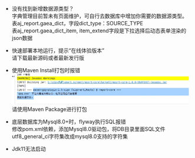 - 没有找到新增数据源类型？<br>
  字典管理目前暂未有页面维护，可自行去数据库中增加你需要的数据源类型。<br>
  表aj_report.gaea_dict，字段dict_type：SOURCE_TYPE<br>
  表aj_report.gaea_dict_item, item_extend字段是下拉选择后动态表单渲染的json数据<br>
  

- 快速部署本地运行，提示“在线体验版本” <br>
  请下载最新源码或者最新发行版
  

- 使用Maven Install打包时报错 <br>
![img.png](../picture/qusetion/img.png)
  请使用Maven Package进行打包
  

- 底层数据库为Mysql8.0+时，flyway执行SQL报错<br>
  修改pom.xml依赖，添加Mysql8.0驱动包，将DB目录里面SQL文件utf8_general_ci字符集改成mysql8.0支持的字符集
  

- Jdk11无法启动




